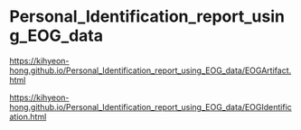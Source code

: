 # Personal_Identification_report_using_EOG_data

https://kihyeon-hong.github.io/Personal_Identification_report_using_EOG_data/EOGArtifact.html


https://kihyeon-hong.github.io/Personal_Identification_report_using_EOG_data/EOGIdentification.html
